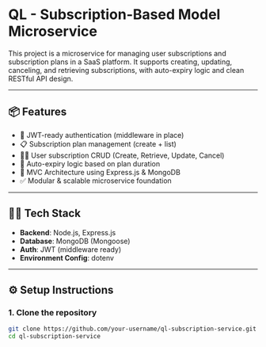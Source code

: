 # QL - Subscription-Based Model Microservice

This project is a microservice for managing user subscriptions and subscription plans in a SaaS platform. It supports creating, updating, canceling, and retrieving subscriptions, with auto-expiry logic and clean RESTful API design.

---

## 📦 Features

- 🔐 JWT-ready authentication (middleware in place)
- 📋 Subscription plan management (create + list)
- 🧑‍💼 User subscription CRUD (Create, Retrieve, Update, Cancel)
- 📆 Auto-expiry logic based on plan duration
- 🧱 MVC Architecture using Express.js & MongoDB
- ✅ Modular & scalable microservice foundation

---

## 🧑‍💻 Tech Stack

- **Backend**: Node.js, Express.js
- **Database**: MongoDB (Mongoose)
- **Auth**: JWT (middleware ready)
- **Environment Config**: dotenv

---

## ⚙️ Setup Instructions

### 1. Clone the repository
```bash
git clone https://github.com/your-username/ql-subscription-service.git
cd ql-subscription-service
